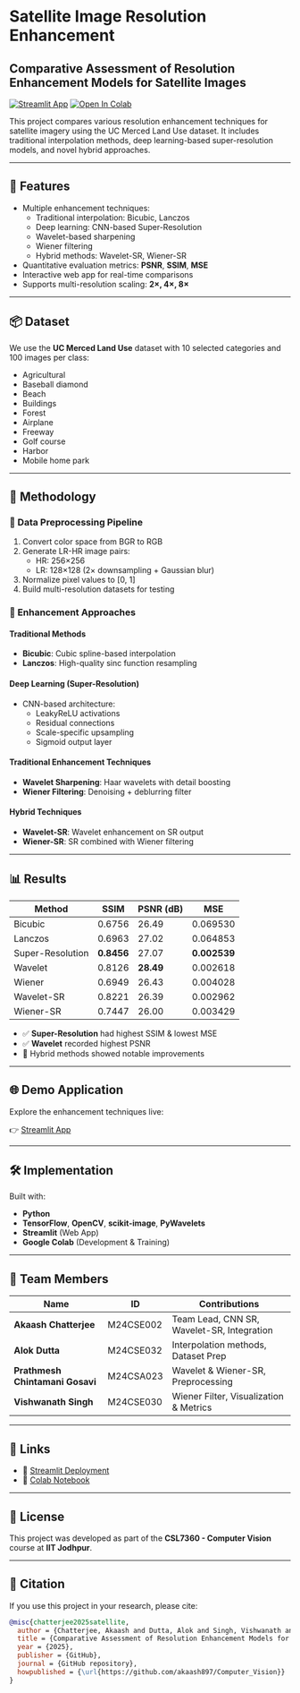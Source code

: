 # Satellite Image Resolution Enhancement

## Comparative Assessment of Resolution Enhancement Models for Satellite Images

[![Streamlit App](https://static.streamlit.io/badges/streamlit_badge_black_white.svg)](https://m24cse002-m24cse032-m24cse030-m24csa023.streamlit.app/)
[![Open In Colab](https://colab.research.google.com/assets/colab-badge.svg)](https://colab.research.google.com/drive/1QwP7Iwlwbxg8fQDnciDQw19lr9tbaVI?usp=sharing)

This project compares various resolution enhancement techniques for satellite imagery using the UC Merced Land Use dataset. It includes traditional interpolation methods, deep learning-based super-resolution models, and novel hybrid approaches.

---

## 🚀 Features

- Multiple enhancement techniques:
  - Traditional interpolation: Bicubic, Lanczos
  - Deep learning: CNN-based Super-Resolution
  - Wavelet-based sharpening
  - Wiener filtering
  - Hybrid methods: Wavelet-SR, Wiener-SR
- Quantitative evaluation metrics: **PSNR**, **SSIM**, **MSE**
- Interactive web app for real-time comparisons
- Supports multi-resolution scaling: **2×, 4×, 8×**

---

## 📦 Dataset

We use the **UC Merced Land Use** dataset with 10 selected categories and 100 images per class:

- Agricultural
- Baseball diamond
- Beach
- Buildings
- Forest
- Airplane
- Freeway
- Golf course
- Harbor
- Mobile home park

---

## 🔧 Methodology

### 🔄 Data Preprocessing Pipeline

1. Convert color space from BGR to RGB
2. Generate LR-HR image pairs:
   - HR: 256×256
   - LR: 128×128 (2× downsampling + Gaussian blur)
3. Normalize pixel values to [0, 1]
4. Build multi-resolution datasets for testing

### 🧠 Enhancement Approaches

#### Traditional Methods
- **Bicubic**: Cubic spline-based interpolation
- **Lanczos**: High-quality sinc function resampling

#### Deep Learning (Super-Resolution)
- CNN-based architecture:
  - LeakyReLU activations
  - Residual connections
  - Scale-specific upsampling
  - Sigmoid output layer

#### Traditional Enhancement Techniques
- **Wavelet Sharpening**: Haar wavelets with detail boosting
- **Wiener Filtering**: Denoising + deblurring filter

#### Hybrid Techniques
- **Wavelet-SR**: Wavelet enhancement on SR output
- **Wiener-SR**: SR combined with Wiener filtering

---

## 📊 Results

| Method        | SSIM   | PSNR (dB) | MSE       |
|---------------|--------|-----------|-----------|
| Bicubic       | 0.6756 | 26.49     | 0.069530  |
| Lanczos       | 0.6963 | 27.02     | 0.064853  |
| Super-Resolution | **0.8456** | 27.07     | **0.002539** |
| Wavelet       | 0.8126 | **28.49** | 0.002618  |
| Wiener        | 0.6949 | 26.43     | 0.004028  |
| Wavelet-SR    | 0.8221 | 26.39     | 0.002962  |
| Wiener-SR     | 0.7447 | 26.00     | 0.003429  |

- ✅ **Super-Resolution** had highest SSIM & lowest MSE
- ✅ **Wavelet** recorded highest PSNR
- 🔁 Hybrid methods showed notable improvements

---

## 🌐 Demo Application

Explore the enhancement techniques live:

👉 [Streamlit App](https://m24cse002-m24cse032-m24cse030-m24csa023.streamlit.app/)

---

## 🛠️ Implementation

Built with:

- **Python**
- **TensorFlow**, **OpenCV**, **scikit-image**, **PyWavelets**
- **Streamlit** (Web App)
- **Google Colab** (Development & Training)

---

## 👥 Team Members

| Name                          | ID         | Contributions |
|-------------------------------|------------|---------------|
| **Akaash Chatterjee**         | M24CSE002  | Team Lead, CNN SR, Wavelet-SR, Integration |
| **Alok Dutta**                | M24CSE032  | Interpolation methods, Dataset Prep |
| **Prathmesh Chintamani Gosavi** | M24CSA023  | Wavelet & Wiener-SR, Preprocessing |
| **Vishwanath Singh**          | M24CSE030  | Wiener Filter, Visualization & Metrics |

---

## 🔗 Links

- 🚀 [Streamlit Deployment](https://m24cse002-m24cse032-m24cse030-m24csa023.streamlit.app/)
- 📓 [Colab Notebook](https://colab.research.google.com/drive/1QwP7Iwlwbxg8fQDnciDQw19lr9tbaVI?usp=sharing)

---

## 📜 License

This project was developed as part of the **CSL7360 - Computer Vision** course at **IIT Jodhpur**.

---

## 📖 Citation

If you use this project in your research, please cite:

```bibtex
@misc{chatterjee2025satellite,
  author = {Chatterjee, Akaash and Dutta, Alok and Singh, Vishwanath and Gosavi, Prathmesh Chintamani},
  title = {Comparative Assessment of Resolution Enhancement Models for Satellite Images},
  year = {2025},
  publisher = {GitHub},
  journal = {GitHub repository},
  howpublished = {\url{https://github.com/akaash897/Computer_Vision}}
}
